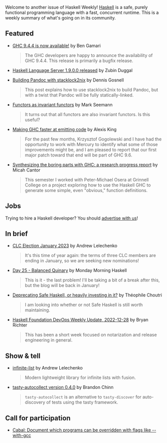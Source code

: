 Welcome to another issue of Haskell Weekly!
[Haskell](https://www.haskell.org) is a safe, purely functional programming language with a fast, concurrent runtime.
This is a weekly summary of what's going on in its community.

## Featured

- [GHC 9.4.4 is now available!](https://discourse.haskell.org/t/ghc-9-4-4-is-now-available/5481?u=taylorfausak) by Ben Gamari
  > The GHC developers are happy to announce the availability of GHC 9.4.4. This release is primarily a bugfix release.

- [Haskell Language Server 1.9.0.0 released](https://discourse.haskell.org/t/haskell-language-server-1-9-0-0-released/5485?u=taylorfausak) by Zubin Duggal

- [Building Pandoc with stacklock2nix](https://functor.tokyo/blog/2022-12-26-building-pandoc-with-stacklock2nix) by Dennis Gosnell
  > This post explains how to use stacklock2nix to build Pandoc, but with a twist that Pandoc will be fully statically-linked.

- [Functors as invariant functors](https://blog.ploeh.dk/2022/12/26/functors-as-invariant-functors/) by Mark Seemann
  > It turns out that all functors are also invariant functors. Is this useful?

- [Making GHC faster at emitting code](https://www.tweag.io/blog/2022-12-22-making-ghc-faster-at-emitting-code/) by Alexis King
  > For the past few months, Krzysztof Gogolewski and I have had the opportunity to work with Mercury to identify what some of those improvements might be, and I am pleased to report that our first major patch toward that end will be part of GHC 9.6.

- [Synthesizing the boring parts with GHC: a research progress report](https://www.micahcantor.com/blog/haskell-synthesis-ghc/) by Micah Cantor
  > This semester I worked with Peter-Michael Osera at Grinnell College on a project exploring how to use the Haskell GHC to generate some simple, even "obvious," function definitions.

## Jobs

<!-- Runs on 2022-12-08, 2022-12-15, 2023-01-05 & 2022-01-12. -->
<!--
- [Make an impact on the developer ecosystem](https://developereconomics.net/?member_id=haskell) (ad)
  > Are you using the same platforms and apps? What have you stopped using and what are your pain points? Take part in the most complete survey Developer Nation has ever created, shape the key trends among developers for 2023 and win amazing prizes such as laptops, courses, gifts cards and many more!
-->

Trying to hire a Haskell developer?
You should [advertise with us](https://haskellweekly.news/advertising.html)!

## In brief

- [CLC Election January 2023](https://discourse.haskell.org/t/clc-election-january-2023/5476?u=taylorfausak) by Andrew Lelechenko
  > It's this time of year again: the terms of three CLC members are ending in January, so we are seeking new nominations!

- [Day 25 - Balanced Quinary](https://mmhaskell.com/blog/2022/12/25/day-25-balanced-quinary) by Monday Morning Haskell
  > This is it - the last problem! I'll be taking a bit of a break after this, but the blog will be back in January!

- [Deprecating Safe Haskell, or heavily investing in it?](https://discourse.haskell.org/t/deprecating-safe-haskell-or-heavily-investing-in-it/5489?u=taylorfausak) by Théophile Choutri
  > I am looking into whether or not Safe Haskell is still worth maintaining.

- [Haskell Foundation DevOps Weekly Update, 2022-12-28](https://discourse.haskell.org/t/haskell-foundation-devops-weekly-update-2022-12-28/5491?u=taylorfausak) by Bryan Richter
  > This has been a short week focused on notarization and release engineering in general.

## Show & tell

- [infinite-list](https://discourse.haskell.org/t/rfc-infinite-lists/5267/23?u=taylorfausak) by Andrew Lelechenko
  > Modern lightweight library for infinite lists with fusion.

- [tasty-autocollect version 0.4.0](https://np.reddit.com/r/haskell/comments/ztwke1/ann_tastyautocollect_040_released/) by Brandon Chinn
  > `tasty-autocollect` is an alternative to `tasty-discover` for auto-discovery of tests using the tasty framework.

## Call for participation

- [Cabal: Document which programs can be overridden with flags like --with-gcc](https://github.com/haskell/cabal/issues/7899)
